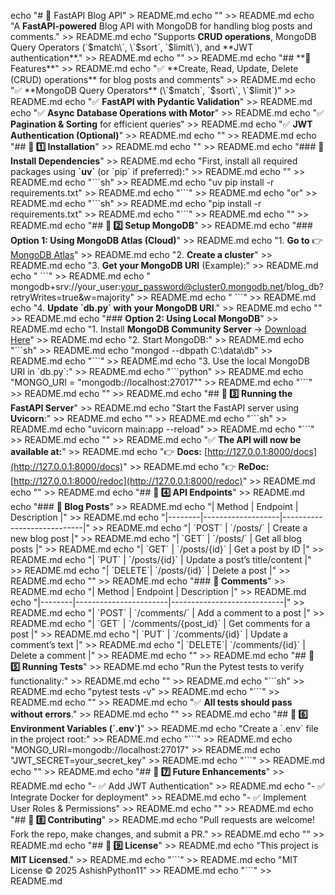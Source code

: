 
echo "# 🚀 FastAPI Blog API" > README.md
echo "" >> README.md
echo "A **FastAPI-powered** Blog API with MongoDB for handling blog posts and comments." >> README.md
echo "Supports **CRUD operations**, MongoDB Query Operators (\`$match\`, \`$sort\`, \`$limit\`), and **JWT authentication**." >> README.md
echo "" >> README.md
echo "## **📌 Features**" >> README.md
echo "✅ **Create, Read, Update, Delete (CRUD) operations** for blog posts and comments" >> README.md
echo "✅ **MongoDB Query Operators** (\`$match\`, \`$sort\`, \`$limit\`)" >> README.md
echo "✅ **FastAPI with Pydantic Validation**" >> README.md
echo "✅ **Async Database Operations with Motor**" >> README.md
echo "✅ **Pagination & Sorting** for efficient queries" >> README.md
echo "✅ **JWT Authentication (Optional)**" >> README.md
echo "" >> README.md
echo "## **📌 1️⃣ Installation**" >> README.md
echo "" >> README.md
echo "### **🔹 Install Dependencies**" >> README.md
echo "First, install all required packages using **\`uv\`** (or \`pip\` if preferred):" >> README.md
echo "" >> README.md
echo "\`\`\`sh" >> README.md
echo "uv pip install -r requirements.txt" >> README.md
echo "\`\`\`" >> README.md
echo "or" >> README.md
echo "\`\`\`sh" >> README.md
echo "pip install -r requirements.txt" >> README.md
echo "\`\`\`" >> README.md
echo "" >> README.md
echo "## **📌 2️⃣ Setup MongoDB**" >> README.md
echo "### **Option 1: Using MongoDB Atlas (Cloud)**" >> README.md
echo "1. **Go to** 👉 [MongoDB Atlas](https://www.mongodb.com/atlas)" >> README.md
echo "2. **Create a cluster**" >> README.md
echo "3. **Get your MongoDB URI** (Example):" >> README.md
echo "   \`\`\`" >> README.md
echo "   mongodb+srv://your_user:your_password@cluster0.mongodb.net/blog_db?retryWrites=true&w=majority" >> README.md
echo "   \`\`\`" >> README.md
echo "4. **Update \`db.py\` with your MongoDB URI**." >> README.md
echo "" >> README.md
echo "### **Option 2: Using Local MongoDB**" >> README.md
echo "1. Install **MongoDB Community Server** → [Download Here](https://www.mongodb.com/try/download/community)" >> README.md
echo "2. Start MongoDB:" >> README.md
echo "\`\`\`sh" >> README.md
echo "mongod --dbpath C:\data\db" >> README.md
echo "\`\`\`" >> README.md
echo "3. Use the local MongoDB URI in \`db.py\`:" >> README.md
echo "\`\`\`python" >> README.md
echo "MONGO_URI = \"mongodb://localhost:27017\"" >> README.md
echo "\`\`\`" >> README.md
echo "" >> README.md
echo "## **📌 3️⃣ Running the FastAPI Server**" >> README.md
echo "Start the FastAPI server using **Uvicorn**:" >> README.md
echo "" >> README.md
echo "\`\`\`sh" >> README.md
echo "uvicorn main:app --reload" >> README.md
echo "\`\`\`" >> README.md
echo "" >> README.md
echo "✅ **The API will now be available at:**" >> README.md
echo "👉 **Docs:** [http://127.0.0.1:8000/docs](http://127.0.0.1:8000/docs)" >> README.md
echo "👉 **ReDoc:** [http://127.0.0.1:8000/redoc](http://127.0.0.1:8000/redoc)" >> README.md
echo "" >> README.md
echo "## **📌 4️⃣ API Endpoints**" >> README.md
echo "### **🔹 Blog Posts**" >> README.md
echo "| Method | Endpoint           | Description                |" >> README.md
echo "|--------|-------------------|----------------------------|" >> README.md
echo "| \`POST\`  | \`/posts/\`          | Create a new blog post     |" >> README.md
echo "| \`GET\`   | \`/posts/\`          | Get all blog posts        |" >> README.md
echo "| \`GET\`   | \`/posts/{id}\`      | Get a post by ID         |" >> README.md
echo "| \`PUT\`   | \`/posts/{id}\`      | Update a post’s title/content |" >> README.md
echo "| \`DELETE\`| \`/posts/{id}\`      | Delete a post            |" >> README.md
echo "" >> README.md
echo "### **🔹 Comments**" >> README.md
echo "| Method | Endpoint               | Description                |" >> README.md
echo "|--------|-----------------------|----------------------------|" >> README.md
echo "| \`POST\`  | \`/comments/\`           | Add a comment to a post    |" >> README.md
echo "| \`GET\`   | \`/comments/{post_id}\`  | Get comments for a post    |" >> README.md
echo "| \`PUT\`   | \`/comments/{id}\`       | Update a comment’s text    |" >> README.md
echo "| \`DELETE\`| \`/comments/{id}\`       | Delete a comment          |" >> README.md
echo "" >> README.md
echo "## **📌 5️⃣ Running Tests**" >> README.md
echo "Run the Pytest tests to verify functionality:" >> README.md
echo "" >> README.md
echo "\`\`\`sh" >> README.md
echo "pytest tests -v" >> README.md
echo "\`\`\`" >> README.md
echo "" >> README.md
echo "✅ **All tests should pass without errors**." >> README.md
echo "" >> README.md
echo "## **📌 6️⃣ Environment Variables (\`.env\`)**" >> README.md
echo "Create a \`.env\` file in the project root:" >> README.md
echo "\`\`\`" >> README.md
echo "MONGO_URI=mongodb://localhost:27017" >> README.md
echo "JWT_SECRET=your_secret_key" >> README.md
echo "\`\`\`" >> README.md
echo "" >> README.md
echo "## **📌 7️⃣ Future Enhancements**" >> README.md
echo "- ✅ Add JWT Authentication" >> README.md
echo "- ✅ Integrate Docker for deployment" >> README.md
echo "- ✅ Implement User Roles & Permissions" >> README.md
echo "" >> README.md
echo "## **📌 8️⃣ Contributing**" >> README.md
echo "Pull requests are welcome! Fork the repo, make changes, and submit a PR." >> README.md
echo "" >> README.md
echo "## **📌 9️⃣ License**" >> README.md
echo "This project is **MIT Licensed**." >> README.md
echo "\`\`\`" >> README.md
echo "MIT License © 2025 AshishPython11" >> README.md
echo "\`\`\`" >> README.md
